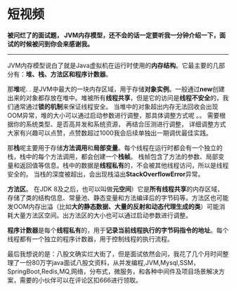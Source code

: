 # 短视频

**被问烂了的面试题， JVM内存模型，还不会的话一定要听我一分钟介绍一下，面试的时候被问到你会来感谢我。**

****

JVM内存模型说白了就是Java虚拟机在运行时使用的**内存结构**。它最主要的几部分有：**堆、栈、方法区****和****程序计数器**。

那**堆**呢.   . 是JVM中最大的一块内存区域，用于存储**对象实例**。一般通过**new**创建出来的对象都存放在堆中。堆被所有**线程共享**，但是它的访问是**线程不安全**的，我们通常通过**锁的机制**来保证线程安全。 当堆中的对象超出内存无法回收会出现OOM异常，堆的大小可以通过启动参数进行调整，那具体调整方式呢 。。 需要根据你的系统类型、是否高并发和系统资源， 再结合压测进行调整， 详细调整方式大家有兴趣可以点赞，点赞数超过1000我会后续单独出一期调优最佳实践。

那**栈**呢主要用于存储**方法调用**和**局部变量**。每个线程在运行时都会有一个独立的栈，栈中的每个方法调用，都会创建一个**栈帧**。   栈帧包含了方法的参数、局部变量和返回值等信息。栈中的数据是**线程私有**的，不会被其他线程访问，所以是线程安全的。  当栈的深度被超出，会出现栈溢出**StackOverflowError**异常。

**方法区**。 在JDK 8及之后，也可以叫做**元空间**）它是**所有线程共享**的内存区域，存储了类的结构信息、常量池、静态变量和方法编译后的字节码等。方法区也可能发OOM内存出溢（比如**大的静态数据、大量的反射和动态代理生成的类**）可能消耗大量方法区空间。出方法区的大小也可以通过启动参数进行调整。

**程序计数器**是每个**线程私有**的，用于**记录当前线程执行的字节码指令的地址**。每个线程都有一个独立的程序计数器，用于控制线程的执行流程。

最后我想说的是：八股文确实烂大街了，但是面试依然会问，我花了几个月时间整理了一份80万字java面试八股文资料，从并发编程,JVM,Mysql,SSM，SpringBoot,Redis,MQ,网络，分布式，微服务，和各种中间件及项目场景解决方案，需要的小伙伴可以在评论区扣666进行领取。
